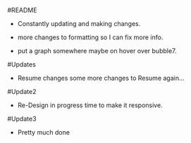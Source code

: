 #README

* Constantly updating and making changes.

* more changes to formatting so I can fix more info.

* put a graph somewhere maybe on hover over bubble7.

#Updates

* Resume changes
    some more changes to Resume
      again...

#Update2

* Re-Design in progress time to make it responsive.

#Update3

* Pretty much done
